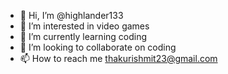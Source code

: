 - 👋 Hi, I’m @highlander133
- 👀 I’m interested in video games
- 🌱 I’m currently learning coding
- 💞️ I’m looking to collaborate on coding
- 📫 How to reach me thakurishmit23@gmail.com

<!---
highlander133/highlander133 is a ✨ special ✨ repository because its `README.md` (this file) appears on your GitHub profile.
You can click the Preview link to take a look at your changes.
--->
